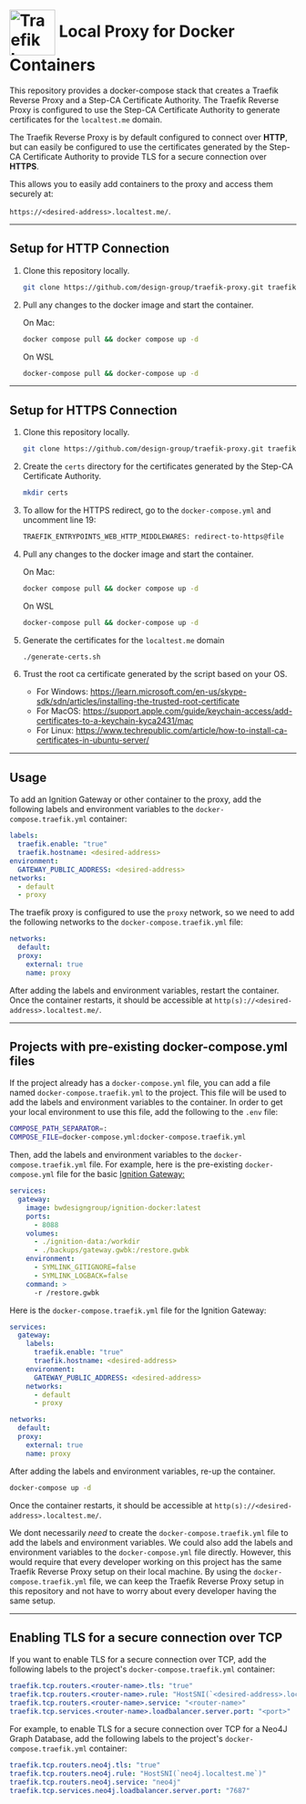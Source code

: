 <h1> <img src="https://doc.traefik.io/traefik/assets/img/traefikproxy-vertical-logo-color.svg" alt="Traefik Logo" height="80px" align="center" />  Local Proxy for Docker Containers </h1>

This repository provides a docker-compose stack that creates a Traefik Reverse Proxy and a Step-CA Certificate Authority. The Traefik Reverse Proxy is configured to use the Step-CA Certificate Authority to generate certificates for the `localtest.me` domain.

The Traefik Reverse Proxy is by default configured to connect over **HTTP**, but can easily be configured to use the certificates generated by the Step-CA Certificate Authority to provide TLS for a secure connection over **HTTPS**.

This allows you to easily add containers to the proxy and access them securely at:

`https://<desired-address>.localtest.me/`.

___

## Setup for HTTP Connection

1. Clone this repository locally.

    ```sh
    git clone https://github.com/design-group/traefik-proxy.git traefik-proxy && cd traefik-proxy
    ```

2. Pull any changes to the docker image and start the container.
      
    On Mac:
    
	```sh
    docker compose pull && docker compose up -d
    ```
    
	On WSL
    
	```sh
    docker-compose pull && docker-compose up -d
    ```
___

## Setup for HTTPS Connection

1. Clone this repository locally.

    ```sh
    git clone https://github.com/design-group/traefik-proxy.git traefik-proxy && cd traefik-proxy
    ```
2. Create the `certs` directory for the certificates generated by the Step-CA Certificate Authority.

	```sh
	mkdir certs
	```
3. To allow for the HTTPS redirect, go to the `docker-compose.yml` and uncomment line 19:

	```sh
 	TRAEFIK_ENTRYPOINTS_WEB_HTTP_MIDDLEWARES: redirect-to-https@file
  	```

4. Pull any changes to the docker image and start the container.
      
    On Mac:
    
	```sh
    docker compose pull && docker compose up -d
    ```
    
	On WSL
    
	```sh
    docker-compose pull && docker-compose up -d
    ```

5. Generate the certificates for the `localtest.me` domain
   
	```sh
	./generate-certs.sh
	```

6. Trust the root ca certificate generated by the script based on your OS.

	- For Windows: https://learn.microsoft.com/en-us/skype-sdk/sdn/articles/installing-the-trusted-root-certificate
	- For MacOS: https://support.apple.com/guide/keychain-access/add-certificates-to-a-keychain-kyca2431/mac
	- For Linux: https://www.techrepublic.com/article/how-to-install-ca-certificates-in-ubuntu-server/
___

## Usage

To add an Ignition Gateway or other container to the proxy, add the following labels and environment variables to the `docker-compose.traefik.yml` container:

```yaml
labels:
  traefik.enable: "true"
  traefik.hostname: <desired-address>
environment:
  GATEWAY_PUBLIC_ADDRESS: <desired-address>
networks:
  - default
  - proxy
```

The traefik proxy is configured to use the `proxy` network, so we need to add the following networks to the `docker-compose.traefik.yml` file:

```yaml
networks:
  default:
  proxy:
    external: true
    name: proxy
```

After adding the labels and environment variables, restart the container. Once the container restarts, it should be accessible at `http(s)://<desired-address>.localtest.me/`.

___

## Projects with pre-existing docker-compose.yml files

If the project already has a `docker-compose.yml` file, you can add a file named `docker-compose.traefik.yml` to the project. This file will be used to add the labels and environment variables to the container. In order to get your local environment to use this file, add the following to the `.env` file:

```sh
COMPOSE_PATH_SEPARATOR=:
COMPOSE_FILE=docker-compose.yml:docker-compose.traefik.yml
```

Then, add the labels and environment variables to the `docker-compose.traefik.yml` file. For example, here is the pre-existing `docker-compose.yml` file for the basic [Ignition Gateway:](https://github.com/design-group/ignition-architecture-template)

```yaml
services:
  gateway:
    image: bwdesigngroup/ignition-docker:latest
    ports:
      - 8088
    volumes:
      - ./ignition-data:/workdir
      - ./backups/gateway.gwbk:/restore.gwbk
    environment:
      - SYMLINK_GITIGNORE=false
      - SYMLINK_LOGBACK=false
    command: >
      -r /restore.gwbk
```

Here is the `docker-compose.traefik.yml` file for the Ignition Gateway:

```yaml
services:
  gateway:
    labels:
      traefik.enable: "true"
      traefik.hostname: <desired-address>
    environment:
      GATEWAY_PUBLIC_ADDRESS: <desired-address>
    networks:
      - default
      - proxy

networks:
  default:
  proxy:
    external: true
    name: proxy
```

After adding the labels and environment variables, re-up the container. 

```sh
docker-compose up -d
```

Once the container restarts, it should be accessible at `http(s)://<desired-address>.localtest.me/`.

We dont necessarily _need_ to create the `docker-compose.traefik.yml` file to add the labels and environment variables. We could also add the labels and environment variables to the `docker-compose.yml` file directly. However, this would require that every developer working on this project has the same Traefik Reverse Proxy setup on their local machine. By using the `docker-compose.traefik.yml` file, we can keep the Traefik Reverse Proxy setup in this repository and not have to worry about every developer having the same setup.

---

## Enabling TLS for a secure connection over TCP

If you want to enable TLS for a secure connection over TCP, add the following labels to the project's `docker-compose.traefik.yml` container:

```yaml
traefik.tcp.routers.<router-name>.tls: "true"
traefik.tcp.routers.<router-name>.rule: "HostSNI(`<desired-address>.localtest.me`)"
traefik.tcp.routers.<router-name>.service: "<router-name>"
traefik.tcp.services.<router-name>.loadbalancer.server.port: "<port>"
```

For example, to enable TLS for a secure connection over TCP for a Neo4J Graph Database, add the following labels to the project's `docker-compose.traefik.yml` container:

```yaml
traefik.tcp.routers.neo4j.tls: "true"
traefik.tcp.routers.neo4j.rule: "HostSNI(`neo4j.localtest.me`)"
traefik.tcp.routers.neo4j.service: "neo4j"
traefik.tcp.services.neo4j.loadbalancer.server.port: "7687"
```
